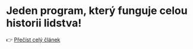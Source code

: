 # Jeden program, který funguje celou historii lidstva!

👉 [Přečíst celý článek](https://medium.seznam.cz/clanek/marek-nekdo-jeden-program-ktery-funguje-celou-historii-lidstva-131588)